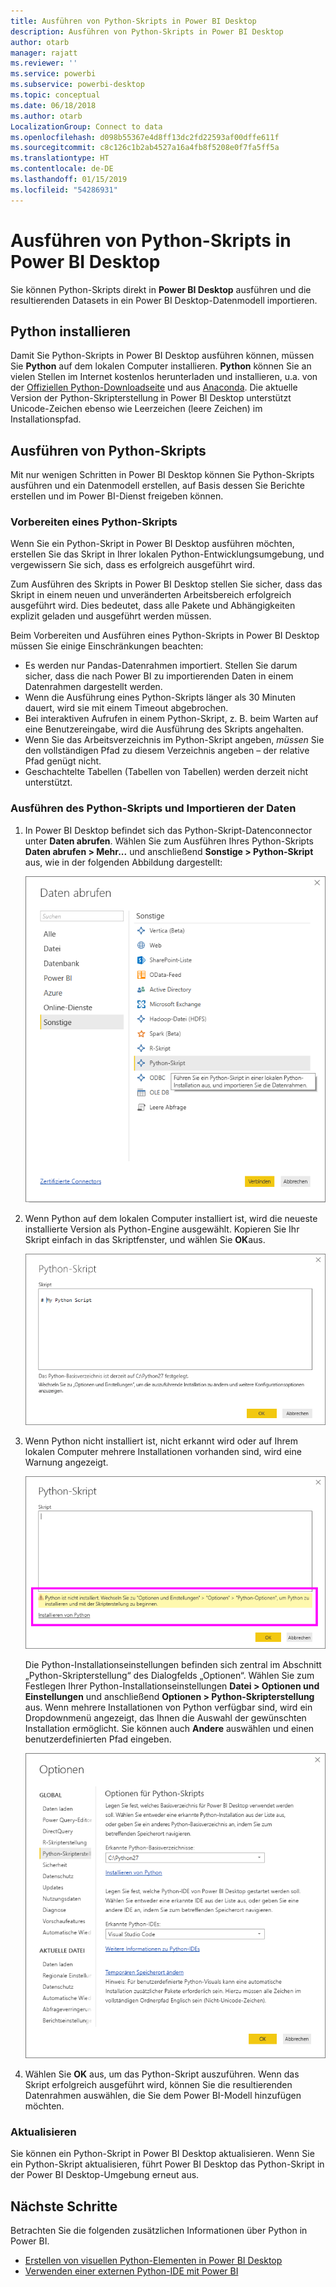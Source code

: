 ```yaml
---
title: Ausführen von Python-Skripts in Power BI Desktop
description: Ausführen von Python-Skripts in Power BI Desktop
author: otarb
manager: rajatt
ms.reviewer: ''
ms.service: powerbi
ms.subservice: powerbi-desktop
ms.topic: conceptual
ms.date: 06/18/2018
ms.author: otarb
LocalizationGroup: Connect to data
ms.openlocfilehash: d098b55367e4d8ff13dc2fd22593af00dffe611f
ms.sourcegitcommit: c8c126c1b2ab4527a16a4fb8f5208e0f7fa5ff5a
ms.translationtype: HT
ms.contentlocale: de-DE
ms.lasthandoff: 01/15/2019
ms.locfileid: "54286931"
---
```

# <a name="run-python-scripts-in-power-bi-desktop"></a>Ausführen von Python-Skripts in Power BI Desktop
Sie können Python-Skripts direkt in **Power BI Desktop** ausführen und die resultierenden Datasets in ein Power BI Desktop-Datenmodell importieren.

## <a name="install-python"></a>Python installieren
Damit Sie Python-Skripts in Power BI Desktop ausführen können, müssen Sie **Python** auf dem lokalen Computer installieren. **Python** können Sie an vielen Stellen im Internet kostenlos herunterladen und installieren, u.a. von der [Offiziellen Python-Downloadseite](https://www.python.org/) und aus [Anaconda](https://anaconda.org/anaconda/python/). Die aktuelle Version der Python-Skripterstellung in Power BI Desktop unterstützt Unicode-Zeichen ebenso wie Leerzeichen (leere Zeichen) im Installationspfad.

## <a name="run-python-scripts"></a>Ausführen von Python-Skripts
Mit nur wenigen Schritten in Power BI Desktop können Sie Python-Skripts ausführen und ein Datenmodell erstellen, auf Basis dessen Sie Berichte erstellen und im Power BI-Dienst freigeben können.

### <a name="prepare-a-python-script"></a>Vorbereiten eines Python-Skripts
Wenn Sie ein Python-Skript in Power BI Desktop ausführen möchten, erstellen Sie das Skript in Ihrer lokalen Python-Entwicklungsumgebung, und vergewissern Sie sich, dass es erfolgreich ausgeführt wird.

Zum Ausführen des Skripts in Power BI Desktop stellen Sie sicher, dass das Skript in einem neuen und unveränderten Arbeitsbereich erfolgreich ausgeführt wird. Dies bedeutet, dass alle Pakete und Abhängigkeiten explizit geladen und ausgeführt werden müssen.

Beim Vorbereiten und Ausführen eines Python-Skripts in Power BI Desktop müssen Sie einige Einschränkungen beachten:

* Es werden nur Pandas-Datenrahmen importiert. Stellen Sie darum sicher, dass die nach Power BI zu importierenden Daten in einem Datenrahmen dargestellt werden.
* Wenn die Ausführung eines Python-Skripts länger als 30 Minuten dauert, wird sie mit einem Timeout abgebrochen.
* Bei interaktiven Aufrufen in einem Python-Skript, z. B. beim Warten auf eine Benutzereingabe, wird die Ausführung des Skripts angehalten.
* Wenn Sie das Arbeitsverzeichnis im Python-Skript angeben, *müssen* Sie den vollständigen Pfad zu diesem Verzeichnis angeben – der relative Pfad genügt nicht.
* Geschachtelte Tabellen (Tabellen von Tabellen) werden derzeit nicht unterstützt. 

### <a name="run-your-python-script-and-import-data"></a>Ausführen des Python-Skripts und Importieren der Daten
1. In Power BI Desktop befindet sich das Python-Skript-Datenconnector unter **Daten abrufen**. Wählen Sie zum Ausführen Ihres Python-Skripts **Daten abrufen &gt; Mehr...** und anschließend **Sonstige &gt; Python-Skript** aus, wie in der folgenden Abbildung dargestellt:
   
   ![](media/desktop-python-scripts/python-scripts-1.png)
2. Wenn Python auf dem lokalen Computer installiert ist, wird die neueste installierte Version als Python-Engine ausgewählt. Kopieren Sie Ihr Skript einfach in das Skriptfenster, und wählen Sie **OK**aus.
   
   ![](media/desktop-python-scripts/python-scripts-2.png)
3. Wenn Python nicht installiert ist, nicht erkannt wird oder auf Ihrem lokalen Computer mehrere Installationen vorhanden sind, wird eine Warnung angezeigt.
   
   ![](media/desktop-python-scripts/python-scripts-3.png)
   
   Die Python-Installationseinstellungen befinden sich zentral im Abschnitt „Python-Skripterstellung“ des Dialogfelds „Optionen“. Wählen Sie zum Festlegen Ihrer Python-Installationseinstellungen **Datei > Optionen und Einstellungen** und anschließend **Optionen > Python-Skripterstellung** aus. Wenn mehrere Installationen von Python verfügbar sind, wird ein Dropdownmenü angezeigt, das Ihnen die Auswahl der gewünschten Installation ermöglicht. Sie können auch **Andere** auswählen und einen benutzerdefinierten Pfad eingeben.
   
   ![](media/desktop-python-scripts/python-scripts-4.png)
4. Wählen Sie **OK** aus, um das Python-Skript auszuführen. Wenn das Skript erfolgreich ausgeführt wird, können Sie die resultierenden Datenrahmen auswählen, die Sie dem Power BI-Modell hinzufügen möchten.

### <a name="refresh"></a>Aktualisieren
Sie können ein Python-Skript in Power BI Desktop aktualisieren. Wenn Sie ein Python-Skript aktualisieren, führt Power BI Desktop das Python-Skript in der Power BI Desktop-Umgebung erneut aus.

## <a name="next-steps"></a>Nächste Schritte
Betrachten Sie die folgenden zusätzlichen Informationen über Python in Power BI.

* [Erstellen von visuellen Python-Elementen in Power BI Desktop](desktop-python-visuals.md)
* [Verwenden einer externen Python-IDE mit Power BI](desktop-python-ide.md)